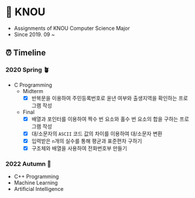 # 🏫 KNOU
* Assignments of KNOU Computer Science Major
* Since 2019. 09 ~ 

## ⏰ Timeline
### 2020 Spring 🪴
* C Programming
  * Midterm
    - [x] 반복문을 이용하여 주민등록번호로 윤년 여부와 출생지역을 확인하는 프로그램 작성
  * Final
    - [x] 배열과 포인터를 이용하여 짝수 번 요소와 홀수 번 요소의 합을 구하는 프로그램 작성
    - [x] 대/소문자의 `ASCII` 코드 값의 차이를 이용하여 대/소문자 변환
    - [x] 입력받은 `n`개의 실수를 통해 평균과 표준편차 구하기
    - [x] 구조체와 배열을 사용하여 전화번호부 만들기
### 2022 Autumn 🍁
* C++ Programming
* Machine Learning
* Artificial Intelligence
